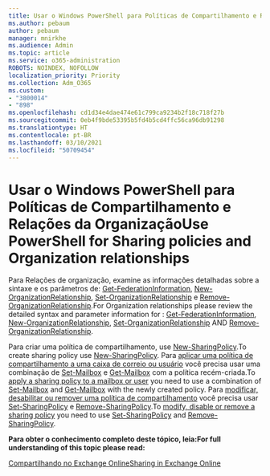 ```yaml
---
title: Usar o Windows PowerShell para Políticas de Compartilhamento e Relações da Organização
ms.author: pebaum
author: pebaum
manager: mnirkhe
ms.audience: Admin
ms.topic: article
ms.service: o365-administration
ROBOTS: NOINDEX, NOFOLLOW
localization_priority: Priority
ms.collection: Adm_O365
ms.custom:
- "3800014"
- "898"
ms.openlocfilehash: cd1d34e4dae474e61c799ca9234b2f18c718f27b
ms.sourcegitcommit: 0eb4f9bde53395b5fd4b5cd4ffc56ca96db91298
ms.translationtype: HT
ms.contentlocale: pt-BR
ms.lasthandoff: 03/10/2021
ms.locfileid: "50709454"
---
```

# <a name="use-powershell-for-sharing-policies-and-organization-relationships"></a><span data-ttu-id="f6035-102">Usar o Windows PowerShell para Políticas de Compartilhamento e Relações da Organização</span><span class="sxs-lookup"><span data-stu-id="f6035-102">Use PowerShell for Sharing policies and Organization relationships</span></span>


<span data-ttu-id="f6035-103">Para Relações de organização, examine as informações detalhadas sobre a sintaxe e os parâmetros de: [Get-FederationInformation](https://docs.microsoft.com/powershell/module/exchange/get-federationinformation), [New-OrganizationRelationship](https://docs.microsoft.com/powershell/module/exchange/new-organizationrelationship), [Set-OrganizationRelationship](https://docs.microsoft.com/powershell/module/exchange/set-organizationrelationship) e [Remove-OrganizationRelationship](https://docs.microsoft.com/powershell/module/exchange/remove-organizationrelationship).</span><span class="sxs-lookup"><span data-stu-id="f6035-103">For Organization relationships please review the detailed syntax and parameter information for : [Get-FederationInformation](https://docs.microsoft.com/powershell/module/exchange/get-federationinformation), [New-OrganizationRelationship](https://docs.microsoft.com/powershell/module/exchange/new-organizationrelationship), [Set-OrganizationRelationship](https://docs.microsoft.com/powershell/module/exchange/set-organizationrelationship)  AND  [Remove-OrganizationRelationship](https://docs.microsoft.com/powershell/module/exchange/remove-organizationrelationship).</span></span>

<span data-ttu-id="f6035-104">Para criar uma política de compartilhamento, use [New-SharingPolicy](https://docs.microsoft.com/powershell/module/exchange/new-sharingpolicy).</span><span class="sxs-lookup"><span data-stu-id="f6035-104">To create sharing policy use [New-SharingPolicy](https://docs.microsoft.com/powershell/module/exchange/new-sharingpolicy).</span></span> <span data-ttu-id="f6035-105">Para [aplicar uma política de compartilhamento a uma caixa de correio ou usuário](https://docs.microsoft.com/exchange/sharing/sharing-policies/apply-a-sharing-policy#use-exchange-online-powershell-to-apply-a-sharing-policy-to-one-or-more-mailboxes) você precisa usar uma combinação de [Set-Mailbox](https://docs.microsoft.com/powershell/module/exchange/set-mailbox) e [Get-Mailbox](https://docs.microsoft.com/powershell/module/exchange/get-mailbox) com a política recém-criada.</span><span class="sxs-lookup"><span data-stu-id="f6035-105">To  [apply a sharing policy to a mailbox or user](https://docs.microsoft.com/exchange/sharing/sharing-policies/apply-a-sharing-policy#use-exchange-online-powershell-to-apply-a-sharing-policy-to-one-or-more-mailboxes)  you need to use a combination of  [Set-Mailbox](https://docs.microsoft.com/powershell/module/exchange/set-mailbox) and [Get-Mailbox](https://docs.microsoft.com/powershell/module/exchange/get-mailbox) with the newly created policy.</span></span> <span data-ttu-id="f6035-106">Para [modificar, desabilitar ou remover uma política de compartilhamento](https://docs.microsoft.com/exchange/sharing/sharing-policies/modify-a-sharing-policy) você precisa usar [Set-SharingPolicy](https://docs.microsoft.com/powershell/module/exchange/set-sharingpolicy) e [Remove-SharingPolicy](https://docs.microsoft.com/powershell/module/exchange/remove-sharingpolicy).</span><span class="sxs-lookup"><span data-stu-id="f6035-106">To  [modify, disable or remove a sharing policy](https://docs.microsoft.com/exchange/sharing/sharing-policies/modify-a-sharing-policy)  you need to use  [Set-SharingPolicy](https://docs.microsoft.com/powershell/module/exchange/set-sharingpolicy) and [Remove-SharingPolicy](https://docs.microsoft.com/powershell/module/exchange/remove-sharingpolicy).</span></span>

<span data-ttu-id="f6035-107">**Para obter o conhecimento completo deste tópico, leia:**</span><span class="sxs-lookup"><span data-stu-id="f6035-107">**For full understanding of this topic please read:**</span></span>

[<span data-ttu-id="f6035-108">Compartilhando no Exchange Online</span><span class="sxs-lookup"><span data-stu-id="f6035-108">Sharing in Exchange Online</span></span>](https://docs.microsoft.com/exchange/sharing/sharing)